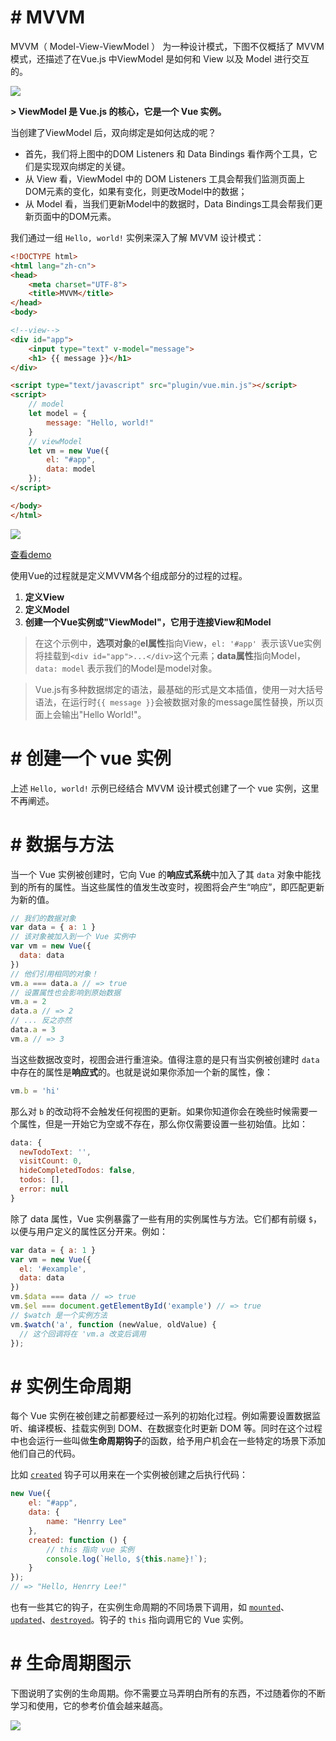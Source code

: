 # # MVVM

MVVM（ Model-View-ViewModel ） 为一种设计模式，下图不仅概括了 MVVM 模式，还描述了在Vue.js 中ViewModel 是如何和 View 以及 Model 进行交互的。

![](IMGS/mvvm.png)

**\> ViewModel 是 Vue.js 的核心，它是一个 Vue 实例。**

当创建了ViewModel 后，双向绑定是如何达成的呢？

- 首先，我们将上图中的DOM Listeners 和 Data Bindings 看作两个工具，它们是实现双向绑定的关键。
- 从 View 看，ViewModel 中的 DOM Listeners 工具会帮我们监测页面上DOM元素的变化，如果有变化，则更改Model中的数据；
- 从 Model 看，当我们更新Model中的数据时，Data Bindings工具会帮我们更新页面中的DOM元素。

我们通过一组 `Hello, world!` 实例来深入了解 MVVM 设计模式：

```html
<!DOCTYPE html>
<html lang="zh-cn">
<head>
    <meta charset="UTF-8">
    <title>MVVM</title>
</head>
<body>

<!--view-->
<div id="app">
    <input type="text" v-model="message">
    <h1> {{ message }}</h1>
</div>

<script type="text/javascript" src="plugin/vue.min.js"></script>
<script>
    // model
    let model = {
        message: "Hello, world!"
    }
    // viewModel
    let vm = new Vue({
        el: "#app",
        data: model
    });
</script>

</body>
</html>
```

![](IMGS/mvvm.gif)

[查看demo](https://lihongyao.github.io/tutorials/vue/01.GettingStarted/index.html)

使用Vue的过程就是定义MVVM各个组成部分的过程的过程。

1. **定义View**
2. **定义Model**
3. **创建一个Vue实例或"ViewModel"，它用于连接View和Model**

> 在这个示例中，**选项对象**的**el属性**指向View，`el: '#app' `表示该Vue实例将挂载到`<div id="app">...</div>`这个元素；**data属性**指向Model，`data: model` 表示我们的Model是model对象。

> Vue.js有多种数据绑定的语法，最基础的形式是文本插值，使用一对大括号语法，在运行时`{{ message }}`会被数据对象的message属性替换，所以页面上会输出"Hello World!"。

# # 创建一个 vue 实例

上述 `Hello, world!` 示例已经结合 MVVM 设计模式创建了一个 vue 实例，这里不再阐述。

# # 数据与方法

当一个 Vue 实例被创建时，它向 Vue 的**响应式系统**中加入了其 `data` 对象中能找到的所有的属性。当这些属性的值发生改变时，视图将会产生“响应”，即匹配更新为新的值。

```javascript
// 我们的数据对象
var data = { a: 1 }
// 该对象被加入到一个 Vue 实例中
var vm = new Vue({
  data: data
})
// 他们引用相同的对象！
vm.a === data.a // => true
// 设置属性也会影响到原始数据
vm.a = 2
data.a // => 2
// ... 反之亦然
data.a = 3
vm.a // => 3
```

当这些数据改变时，视图会进行重渲染。值得注意的是只有当实例被创建时 `data` 中存在的属性是**响应式**的。也就是说如果你添加一个新的属性，像：

```javascript
vm.b = 'hi'
```

那么对 `b` 的改动将不会触发任何视图的更新。如果你知道你会在晚些时候需要一个属性，但是一开始它为空或不存在，那么你仅需要设置一些初始值。比如：

```javascript
data: {
  newTodoText: '',
  visitCount: 0,
  hideCompletedTodos: false,
  todos: [],
  error: null
}
```

除了 data 属性，Vue 实例暴露了一些有用的实例属性与方法。它们都有前缀 `$`，以便与用户定义的属性区分开来。例如：

```javascript
var data = { a: 1 }
var vm = new Vue({
  el: '#example',
  data: data
})
vm.$data === data // => true
vm.$el === document.getElementById('example') // => true
// $watch 是一个实例方法
vm.$watch('a', function (newValue, oldValue) {
  // 这个回调将在 'vm.a 改变后调用
});
```

# # 实例生命周期

每个 Vue 实例在被创建之前都要经过一系列的初始化过程。例如需要设置数据监听、编译模板、挂载实例到 DOM、在数据变化时更新 DOM 等。同时在这个过程中也会运行一些叫做**生命周期钩子**的函数，给予用户机会在一些特定的场景下添加他们自己的代码。

比如 [`created`](https://cn.vuejs.org/v2/api/#created) 钩子可以用来在一个实例被创建之后执行代码：

```javascript
new Vue({
    el: "#app",
    data: {
        name: "Henrry Lee"
    },
    created: function () {
        // this 指向 vue 实例
        console.log(`Hello, ${this.name}!`);
    }
});
// => "Hello, Henrry Lee!"
```

也有一些其它的钩子，在实例生命周期的不同场景下调用，如 [`mounted`](https://cn.vuejs.org/v2/api/#mounted)、[`updated`](https://cn.vuejs.org/v2/api/#updated)、[`destroyed`](https://cn.vuejs.org/v2/api/#destroyed)。钩子的 `this` 指向调用它的 Vue 实例。

# # 生命周期图示

下图说明了实例的生命周期。你不需要立马弄明白所有的东西，不过随着你的不断学习和使用，它的参考价值会越来越高。

![](IMGS/lifecycle.png)

















